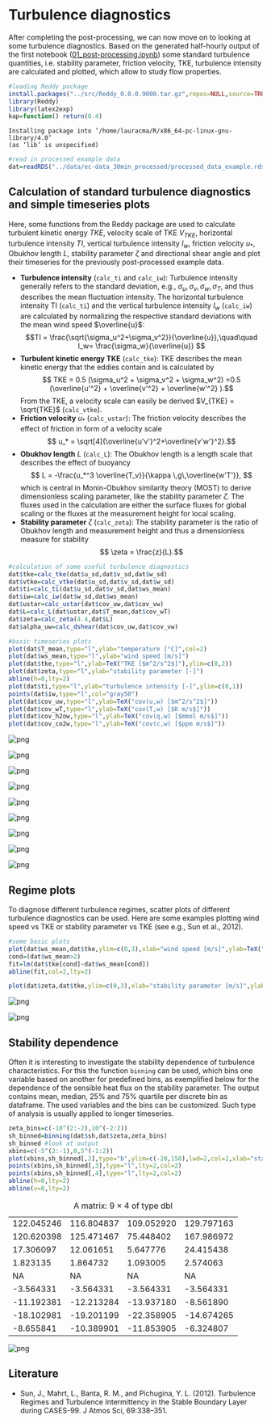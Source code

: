 # Turbulence diagnostics
After completing the post-processing, we can now move on to looking at some turbulence diagnostics. 
Based on the generated half-hourly output of the first notebook ([01_post-processing.ipynb](https://github.com/noctiluc3nt/ec_analyze/blob/main/notebooks/01_post-processing.ipynb)) some standard turbulence quantities, i.e. stability parameter, friction velocity, TKE, turbulence intensity are calculated and plotted, which allow to study flow properties.


```R
#loading Reddy package
install.packages("../src/Reddy_0.0.0.9000.tar.gz",repos=NULL,source=TRUE)
library(Reddy)
library(latex2exp)
kap=function() return(0.4)
```

    Installing package into ‘/home/lauracma/R/x86_64-pc-linux-gnu-library/4.0’
    (as ‘lib’ is unspecified)
    



```R
#read in processed example data
dat=readRDS("../data/ec-data_30min_processed/processed_data_example.rds")
```

## Calculation of standard turbulence diagnostics and simple timeseries plots
Here, some functions from the Reddy package are used to calculate turbulent kinetic energy $TKE$, velocity scale of TKE $V_{TKE}$, horizontal turbulence intensity $TI$, vertical turbulence intensity $I_w$, friction velocity $u_*$, Obukhov length $L$, stability parameter $\zeta$ and directional shear angle and plot their timeseries for the previously post-processed example data. <br>


- **Turbulence intensity** (`calc_ti` and `calc_iw`): Turbulence intensity generally refers to the standard deviation, e.g., $\sigma_u, \sigma_v, \sigma_w, \sigma_T$, and thus describes the mean fluctuation intensity. The horizontal turbulence intensity TI (`calc_ti`) and the vertical turbulence intensity $I_w$ (`calc_iw`) are calculated by normalizing the respective standard deviations with the mean wind speed $\overline{u}$:
$$TI = \frac{\sqrt{\sigma_u^2+\sigma_v^2}}{\overline{u}},\quad\quad I_w= \frac{\sigma_w}{\overline{u}} $$
- **Turbulent kinetic energy TKE** (`calc_tke`): TKE describes the mean kinetic energy that the eddies contain and is calculated by
 $$ TKE = 0.5 (\sigma_u^2 + \sigma_v^2 + \sigma_w^2) =0.5 (\overline{u'^2} + \overline{v'^2} + \overline{w'^2}  ).$$
 From the TKE, a velocity scale can easily be derived $V_{TKE} = \sqrt{TKE}$ (`calc_vtke`).
- **Friction velocity** $u_*$ (`calc_ustar`): The friction velocity describes the effect of friction in form of a velocity scale
$$ u_* = \sqrt[4]{\overline{u'v'}^2+\overline{v'w'}^2}.$$
- **Obukhov length** $L$ (`calc_L`): The Obukhov length is a length scale that describes the effect of buoyancy 
$$ L = -\frac{u_*^3 \overline{T_v}}{\kappa \,g\,\overline{w'T'}}, $$
which is central in Monin-Obukhov similarity theory (MOST) to derive dimensionless scaling parameter, like the stability parameter $\zeta$.
The fluxes used in the calculation are either the surface fluxes for global scaling or the fluxes at the measurement height for local scaling.
- **Stability parameter** $\zeta$ (`calc_zeta`): The stability parameter is the ratio of Obukhov length and measurement height and thus a dimensionless measure for stability
$$ \zeta = \frac{z}{L}.$$


```R
#calculation of some useful turbulence diagnostics
dat$tke=calc_tke(dat$u_sd,dat$v_sd,dat$w_sd)
dat$vtke=calc_vtke(dat$u_sd,dat$v_sd,dat$w_sd)
dat$ti=calc_ti(dat$u_sd,dat$v_sd,dat$ws_mean)
dat$iw=calc_iw(dat$w_sd,dat$ws_mean)
dat$ustar=calc_ustar(dat$cov_uw,dat$cov_vw)
dat$L=calc_L(dat$ustar,dat$T_mean,dat$cov_wT)
dat$zeta=calc_zeta(4.4,dat$L)
dat$alpha_uw=calc_dshear(dat$cov_uw,dat$cov_vw)
```


```R
#basic timeseries plots
plot(dat$T_mean,type="l",ylab="temperature [°C]",col=2)
plot(dat$ws_mean,type="l",ylab="wind speed [m/s]")
plot(dat$tke,type="l",ylab=TeX("TKE [$m^2/s^2$]"),ylim=c(0,2))
plot(dat$zeta,type="l",ylab="stability parameter [-]")
abline(h=0,lty=2)
plot(dat$ti,type="l",ylab="turbulence intensity [-]",ylim=c(0,1))
points(dat$iw,type="l",col="gray50")
plot(dat$cov_uw,type="l",ylab=TeX("cov(u,w) [$m^2/s^2$]"))
plot(dat$cov_wT,type="l",ylab=TeX("cov(T,w) [$K m/s$]"))
plot(dat$cov_h2ow,type="l",ylab=TeX("cov(q,w) [$mmol m/s$]"))
plot(dat$cov_co2w,type="l",ylab=TeX("cov(c,w) [$ppm m/s$]"))
```


    
![png](output_5_0.png)
    



    
![png](output_5_1.png)
    



    
![png](output_5_2.png)
    



    
![png](output_5_3.png)
    



    
![png](output_5_4.png)
    



    
![png](output_5_5.png)
    



    
![png](output_5_6.png)
    



    
![png](output_5_7.png)
    



    
![png](output_5_8.png)
    


## Regime plots
To diagnose different turbulence regimes, scatter plots of different turbulence diagnostics can be used. Here are some examples plotting wind speed vs TKE or stability parameter vs TKE (see e.g., Sun et al., 2012).


```R
#some basic plots
plot(dat$ws_mean,dat$tke,ylim=c(0,3),xlab="wind speed [m/s]",ylab=TeX("TKE [$m^2/s^2$]"))
cond=(dat$ws_mean>2)
fit=lm(dat$tke[cond]~dat$ws_mean[cond])
abline(fit,col=2,lty=2)

plot(dat$zeta,dat$tke,ylim=c(0,3),xlab="stability parameter [m/s]",ylab=TeX("TKE [$m^2/s^2$]"))
```


    
![png](output_7_0.png)
    



    
![png](output_7_1.png)
    


## Stability dependence
Often it is interesting to investigate the stability dependence of turbulence characteristics. For this the function `binning` can be used, which bins one variable based on another for predefined bins, as exemplified below for the dependence of the sensible heat flux on the stability parameter. The output contains mean, median, 25% and 75% quartile per discrete bin as dataframe. The used variables and the bins can be customized. Such type of analysis is usually applied to longer timeseries. 


```R
zeta_bins=c(-10^(2:-2),10^(-2:2))
sh_binned=binning(dat$sh,dat$zeta,zeta_bins)
sh_binned #look at output
xbins=c(-5^(2:-1),0,5^(-1:2))
plot(xbins,sh_binned[,2],type="b",ylim=c(-20,150),lwd=2,col=2,xlab="stability parameter [-]",ylab=TeX("SH [W/m$^2$]"))
points(xbins,sh_binned[,3],type="l",lty=2,col=2)
points(xbins,sh_binned[,4],type="l",lty=2,col=2)
abline(h=0,lty=2)
abline(v=0,lty=2)
```


<table class="dataframe">
<caption>A matrix: 9 × 4 of type dbl</caption>
<tbody>
	<tr><td>122.045246</td><td>116.804837</td><td>109.052920</td><td>129.797163</td></tr>
	<tr><td>120.620398</td><td>125.471467</td><td> 75.448402</td><td>167.986972</td></tr>
	<tr><td> 17.306097</td><td> 12.061651</td><td>  5.647776</td><td> 24.415438</td></tr>
	<tr><td>  1.823135</td><td>  1.864732</td><td>  1.093005</td><td>  2.574063</td></tr>
	<tr><td>        NA</td><td>        NA</td><td>        NA</td><td>        NA</td></tr>
	<tr><td> -3.564331</td><td> -3.564331</td><td> -3.564331</td><td> -3.564331</td></tr>
	<tr><td>-11.192381</td><td>-12.213284</td><td>-13.937180</td><td> -8.561890</td></tr>
	<tr><td>-18.102981</td><td>-19.201199</td><td>-22.358905</td><td>-14.674265</td></tr>
	<tr><td> -8.655841</td><td>-10.389901</td><td>-11.853905</td><td> -6.324807</td></tr>
</tbody>
</table>




    
![png](output_9_1.png)
    


## Literature
- Sun, J., Mahrt, L., Banta, R. M., and Pichugina, Y. L. (2012). Turbulence Regimes and Turbulence Intermittency in the Stable Boundary Layer during CASES-99. J Atmos Sci, 69:338–351.
